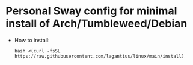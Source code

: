 # Personal Sway config for minimal install of Arch/Tumbleweed/Debian

- How to install:
  
  ```
  bash <(curl -fsSL https://raw.githubusercontent.com/lagantius/linux/main/install)
  ```
